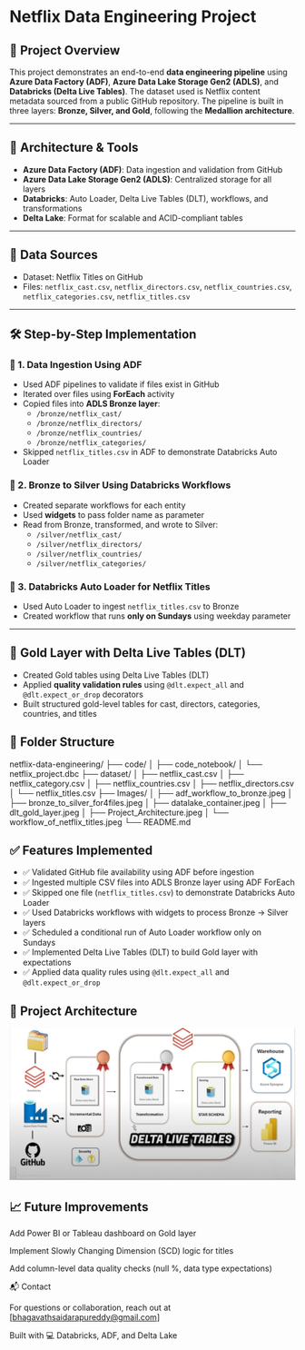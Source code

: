 # Netflix Data Engineering Project

## 🚀 Project Overview

This project demonstrates an end-to-end **data engineering pipeline** using **Azure Data Factory (ADF)**, **Azure Data Lake Storage Gen2 (ADLS)**, and **Databricks (Delta Live Tables)**. The dataset used is Netflix content metadata sourced from a public GitHub repository. The pipeline is built in three layers: **Bronze, Silver, and Gold**, following the **Medallion architecture**.

---

## 🧱 Architecture & Tools

- **Azure Data Factory (ADF)**: Data ingestion and validation from GitHub  
- **Azure Data Lake Storage Gen2 (ADLS)**: Centralized storage for all layers  
- **Databricks**: Auto Loader, Delta Live Tables (DLT), workflows, and transformations  
- **Delta Lake**: Format for scalable and ACID-compliant tables  

---

## 🪪 Data Sources

- Dataset: Netflix Titles on GitHub  
- Files: `netflix_cast.csv`, `netflix_directors.csv`, `netflix_countries.csv`, `netflix_categories.csv`, `netflix_titles.csv`

---

## 🛠️ Step-by-Step Implementation

### 🔸 1. Data Ingestion Using ADF

- Used ADF pipelines to validate if files exist in GitHub  
- Iterated over files using **ForEach** activity  
- Copied files into **ADLS Bronze layer**:  
  - `/bronze/netflix_cast/`  
  - `/bronze/netflix_directors/`  
  - `/bronze/netflix_countries/`  
  - `/bronze/netflix_categories/`  
- Skipped `netflix_titles.csv` in ADF to demonstrate Databricks Auto Loader  

### 🔸 2. Bronze to Silver Using Databricks Workflows

- Created separate workflows for each entity  
- Used **widgets** to pass folder name as parameter  
- Read from Bronze, transformed, and wrote to Silver:  
  - `/silver/netflix_cast/`  
  - `/silver/netflix_directors/`  
  - `/silver/netflix_countries/`  
  - `/silver/netflix_categories/`  

### 🔸 3. Databricks Auto Loader for Netflix Titles

- Used Auto Loader to ingest `netflix_titles.csv` to Bronze  
- Created workflow that runs **only on Sundays** using weekday parameter  

---

## 🧪 Gold Layer with Delta Live Tables (DLT)

- Created Gold tables using Delta Live Tables (DLT)  
- Applied **quality validation rules** using `@dlt.expect_all` and `@dlt.expect_or_drop` decorators  
- Built structured gold-level tables for cast, directors, categories, countries, and titles  


## 📁 Folder Structure

netflix-data-engineering/
├── code/
│ ├── code_notebook/
│ └── netflix_project.dbc
├── dataset/
│ ├── netflix_cast.csv
│ ├── netflix_category.csv
│ ├── netflix_countries.csv
│ ├── netflix_directors.csv
│ └── netflix_titles.csv
├── Images/
│ ├── adf_workflow_to_bronze.jpeg
│ ├── bronze_to_silver_for4files.jpeg
│ ├── datalake_container.jpeg
│ ├── dlt_gold_layer.jpeg
│ ├── Project_Architecture.jpeg
│ └── workflow_of_netflix_titles.jpeg
└── README.md

## ✅ Features Implemented

- ✅ Validated GitHub file availability using ADF before ingestion
- ✅ Ingested multiple CSV files into ADLS Bronze layer using ADF ForEach
- ✅ Skipped one file (`netflix_titles.csv`) to demonstrate Databricks Auto Loader
- ✅ Used Databricks workflows with widgets to process Bronze → Silver layers
- ✅ Scheduled a conditional run of Auto Loader workflow only on Sundays
- ✅ Implemented Delta Live Tables (DLT) to build Gold layer with expectations
- ✅ Applied data quality rules using `@dlt.expect_all` and `@dlt.expect_or_drop`

## 🧭 **Project Architecture**

![🧭 Project Architecture](Images/Project_Architecture.jpeg)


## 📈 Future Improvements

Add Power BI or Tableau dashboard on Gold layer

Implement Slowly Changing Dimension (SCD) logic for titles

Add column-level data quality checks (null %, data type expectations)

📬 Contact

For questions or collaboration, reach out at [bhagavathsaidarapureddy@gmail.com]

Built with 💻 Databricks, ADF, and Delta Lake
